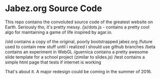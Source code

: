 # Jabez.org Source Code

This repo contains the convoluted source code of the greatest website on Earth.
Seriously tho, it's pretty messy.
/js/dots.js - contains a pretty cool algo for maintaining a game of life inspired by agar.io. 

/old contains a copy of the original, poorly bootstrapped jabez.org
/future used to contain new stuff until i realized i should use github branches
/beta contains an experiment in WebGL
/guernica contains a pretty awesome slide template for a school project (zimilar to slides.js)
/test contains a simple html page that tests if internet is working

That's about it. A major redesign could be coming in the summer of 2016.
